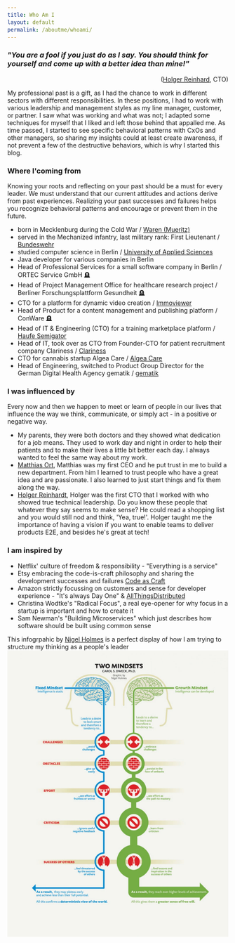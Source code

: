 ```yaml
---
title: Who Am I
layout: default 
permalink: /aboutme/whoami/
---
```




### *"You are a fool if you just do as I say. You should think for yourself and come up with a better idea than mine!"*
<p style="text-align: right;">(<a href="https://www.linkedin.com/in/hlgr360/" target="_blank">Holger Reinhard</a>, CTO)</p>

My professional past is a gift, as I had the chance to work in different sectors with different responsibilities. In these positions, I had to work with various leadership and management styles as my line manager, customer, or partner. I saw what was working and what was not; I adapted some techniques for myself that I liked and left those behind that appalled me. As time passed, I started to see specific behavioral patterns with CxOs and other managers, so sharing my insights could at least create awareness, if not prevent a few of the destructive behaviors, which is why I started this blog.

### Where I'coming from
Knowing your roots and reflecting on your past should be a must for every leader. We must understand that our current attitudes and actions derive from past experiences. Realizing your past successes and failures helps you recognize behavioral patterns and encourage or prevent them in the future.
- born in Mecklenburg during the Cold War / [Waren (Mueritz)](https://www.waren-mueritz.de/)
- served in the Mechanized infantry, last military rank: First Lieutenant / [Bundeswehr](https://www.bundeswehr.de)
- studied computer science in Berlin / [University of Applied Sciences](https://www.bht-berlin.de/vi)
- Java developer for various companies in Berlin
- Head of Professional Services for a small software company in Berlin  / ORTEC Service GmbH 🪦
- Head of Project Management Office for healthcare research project / Berliner Forschungsplattform Gesundheit 🪦
- CTO for a platform for dynamic video creation / [Immoviewer](https://www.immoviewer.de/) 
- Head of Product for a content management and publishing platform / ConWare 🪦
- Head of IT & Engineering (CTO) for a training marketplace platform / [Haufe Semigator](https://semigator.haufe.de/) 
- Head of IT, took over as CTO from Founder-CTO for patient recruitment company Clariness / [Clariness](https://clariness.com/)
- CTO for cannabis startup Algea Care / [Algea Care](https://www.algeacare.com/)
- Head of Engineering, switched to Product Group Director for the German Digital Health Agency gematik / [gematik](https://www.gematik.de)

### I was influenced by
Every now and then we happen to meet or learn of people in our lives that influence the way we think, communicate, or simply act - in a positive or negative way. 
- My parents, they were both doctors and they showed what dedication for a job means. They used to work day and night in order to help their patients and to make their lives a little bit better each day. I always wanted to feel the same way about my work.
- [Matthias Ort](https://www.linkedin.com/in/matthias-ort-b015a85b), Matthias was my first CEO and he put trust in me to build a new department. From him I learned to trust people who have a great idea and are passionate. I also learned to just start things and fix them along the way.
- [Holger Reinhardt](https://www.linkedin.com/in/hlgr360/), Holger was the first CTO that I worked with who showed true technical leadership. Do you know these people that whatever they say seems to make sense? He could read a shopping list and you would still nod and think, 'Yea, true!'. Holger taught me the importance of having a vision if you want to enable teams to deliver products E2E, and besides he's great at tech!

### I am inspired by
- Netflix' culture of freedom & responsibility - "Everything is a service"
- Etsy embracing the code-is-craft philosophy and sharing the development successes and failures [Code as Craft](https://www.etsy.com/codeascraft)
- Amazon strictly focussing on customers and sense for developer experience - "It's always Day One" & [AllThingsDistributed](https://www.allthingsdistributed.com/)
- Christina Wodtke's "Radical Focus", a real eye-opener for why focus in a startup is important and how to create it
- Sam Newman's "Building Microservices" which just describes how software should be built using common sense

This infogrpahic by [Nigel Holmes](http://nigelholmes.com/) is a perfect display of how I am trying to structure my thinking as a people's leader 
![Growth Mindset](/assets/img/growth-mindset.webp)
